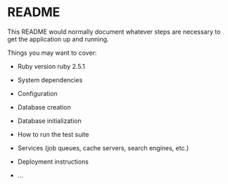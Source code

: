 # README

This README would normally document whatever steps are necessary to get the
application up and running.

Things you may want to cover:

* Ruby version
ruby 2.5.1
* System dependencies

* Configuration

* Database creation

* Database initialization

* How to run the test suite

* Services (job queues, cache servers, search engines, etc.)

* Deployment instructions

* ...

